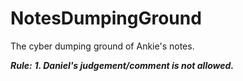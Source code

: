 # NotesDumpingGround
The cyber dumping ground of Ankie's notes.

***Rule:***
***1. Daniel's judgement/comment is not allowed.***
